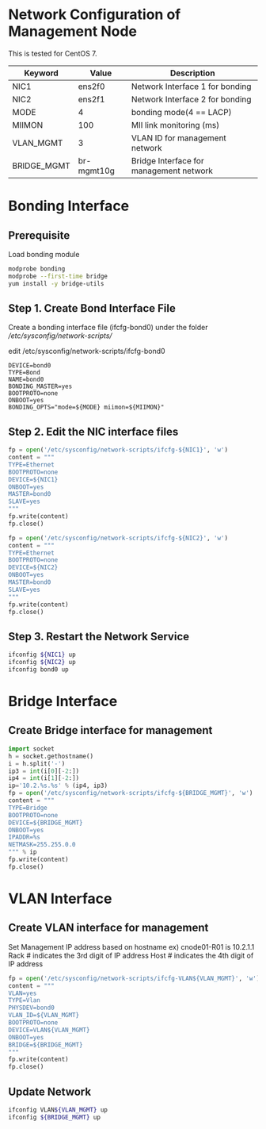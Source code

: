 # Network Configuration of Management Node

This is tested for CentOS 7.

Keyword         | Value         | Description
----            | ----          | ----
NIC1            | ens2f0        | Network Interface 1 for bonding
NIC2            | ens2f1        | Network Interface 2 for bonding
MODE            | 4             | bonding mode(4 == LACP)
MIIMON          | 100           | MII link monitoring (ms)
VLAN_MGMT       | 3             | VLAN ID for management network
BRIDGE_MGMT     | br-mgmt10g    | Bridge Interface for management network


# Bonding Interface

## Prerequisite

Load bonding module

~~~bash
modprobe bonding
modprobe --first-time bridge
yum install -y bridge-utils
~~~

## Step 1. Create Bond Interface File

Create a bonding interface file (ifcfg-bond0) under the folder */etc/sysconfig/network-scripts/*

edit /etc/sysconfig/network-scripts/ifcfg-bond0

~~~text
DEVICE=bond0
TYPE=Bond
NAME=bond0
BONDING_MASTER=yes
BOOTPROTO=none
ONBOOT=yes
BONDING_OPTS="mode=${MODE} miimon=${MIIMON}"
~~~

## Step 2. Edit the NIC interface files


~~~python
fp = open('/etc/sysconfig/network-scripts/ifcfg-${NIC1}', 'w')
content = """
TYPE=Ethernet
BOOTPROTO=none
DEVICE=${NIC1}
ONBOOT=yes
MASTER=bond0
SLAVE=yes
"""
fp.write(content)
fp.close()

fp = open('/etc/sysconfig/network-scripts/ifcfg-${NIC2}', 'w')
content = """
TYPE=Ethernet
BOOTPROTO=none
DEVICE=${NIC2}
ONBOOT=yes
MASTER=bond0
SLAVE=yes
"""
fp.write(content)
fp.close()
~~~

## Step 3. Restart the Network Service

~~~bash
ifconfig ${NIC1} up
ifconfig ${NIC2} up
ifconfig bond0 up
~~~

# Bridge Interface

## Create Bridge interface for management

~~~python
import socket
h = socket.gethostname()
i = h.split('-')
ip3 = int(i[0][-2:])
ip4 = int(i[1][-2:])
ip='10.2.%s.%s' % (ip4, ip3)
fp = open('/etc/sysconfig/network-scripts/ifcfg-${BRIDGE_MGMT}', 'w')
content = """
TYPE=Bridge
BOOTPROTO=none
DEVICE=${BRIDGE_MGMT}
ONBOOT=yes
IPADDR=%s
NETMASK=255.255.0.0
""" % ip
fp.write(content)
fp.close()

~~~

# VLAN Interface

## Create VLAN interface for management

Set Management IP address based on hostname
ex) cnode01-R01 is 10.2.1.1
Rack # indicates the 3rd digit of IP address
Host # indicates the 4th digit of IP address

~~~python
fp = open('/etc/sysconfig/network-scripts/ifcfg-VLAN${VLAN_MGMT}', 'w')
content = """
VLAN=yes
TYPE=Vlan
PHYSDEV=bond0
VLAN_ID=${VLAN_MGMT}
BOOTPROTO=none
DEVICE=VLAN${VLAN_MGMT}
ONBOOT=yes
BRIDGE=${BRIDGE_MGMT}
""" 
fp.write(content)
fp.close()

~~~

## Update Network

~~~bash
ifconfig VLAN${VLAN_MGMT} up
ifconfig ${BRIDGE_MGMT} up
~~~
